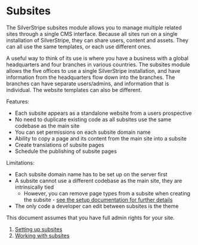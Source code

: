 # Subsites

The SilverStripe subsites module allows you to manage multiple related sites through a single CMS interface. Because all sites run on a single installation of SilverStripe, they can share users, content and assets. 
They can all use the same templates, or each use different ones.

A useful way to think of its use is where you have a business with a global headquarters and four branches in various countries. The subsites module allows the five offices to use a single SilverStripe installation, and have information from the headquarters flow down into the branches. The branches can have separate users/admins, and information that is individual. The website templates can also be different.

Features:
 * Each subsite appears as a standalone website from a users prospective
 * No need to duplicate existing code as all subsites use the same codebase as the main site
 * You can set permissions on each subsite domain name
 * Ability to copy a page and its content from the main site into a subsite
 * Create translations of subsite pages
 * Schedule the publishing of subsite pages

Limitations:
 * Each subsite domain name has to be set up on the server first
 * A subsite cannot use a different codebase as the main site, they are intrinsically tied
   * However, you can remove page types from a subsite when creating the subsite - [see the setup documentation for further details](set_up.md)
 * The only code a developer can edit between subsites is the theme

This document assumes that you have full admin rights for your site.

 1. [Setting up subsites](set_up.md)
 2. [Working with subsites](working_with.md)